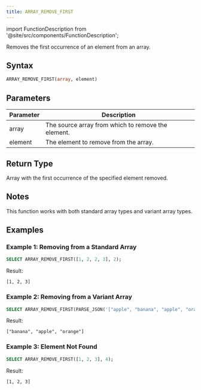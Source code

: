 ```yaml
---
title: ARRAY_REMOVE_FIRST
---
```

import FunctionDescription from '@site/src/components/FunctionDescription';

<FunctionDescription description="Introduced or updated: v1.2.762"/>

Removes the first occurrence of an element from an array.

## Syntax

```sql
ARRAY_REMOVE_FIRST(array, element)
```

## Parameters

| Parameter | Description |
|-----------|-------------|
| array     | The source array from which to remove the element. |
| element   | The element to remove from the array. |

## Return Type

Array with the first occurrence of the specified element removed.

## Notes

This function works with both standard array types and variant array types.

## Examples

### Example 1: Removing from a Standard Array

```sql
SELECT ARRAY_REMOVE_FIRST([1, 2, 2, 3], 2);
```

Result:

```
[1, 2, 3]
```

### Example 2: Removing from a Variant Array

```sql
SELECT ARRAY_REMOVE_FIRST(PARSE_JSON('["apple", "banana", "apple", "orange"]'), 'apple');
```

Result:

```
["banana", "apple", "orange"]
```

### Example 3: Element Not Found

```sql
SELECT ARRAY_REMOVE_FIRST([1, 2, 3], 4);
```

Result:

```
[1, 2, 3]
```
